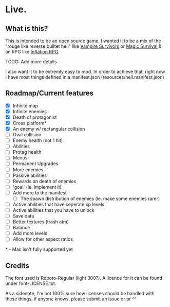 # Live.

## What is this?

This is intended to be an open source game. I wanted it to be a mix of the "rouge like reverse bulltet hell" like [Vampire Survivors](https://store.steampowered.com/app/1794680/Vampire_Survivors/) or [Magic Survival](https://play.google.com/store/apps/details?id=com.vkslrzm.Zombie) & an RPG like [Inflation RPG](https://play.google.com/store/apps/details?id=air.infurerpgkuesuto). 

TODO: Add more details

I also want it to be extremly easy to mod. In order to achieve that, right now I have most things defined in a manifest.json (resources/hell.manifest.json)

## Roadmap/Current features

- [x] Infinite map
- [x] Infinite enemies
- [x] Death of protagonist
- [x] Cross platform\*
- [x] An enemy w/ rectangular collision
- [ ] Oval collision
- [ ] Enemy health (not 1 hit)
- [ ] Abilities
- [ ] Protag health
- [ ] Menus
- [ ] Permanent Upgrades
- [ ] More enemies
- [ ] Passive abilities
- [ ] Rewards on death of enemies
- [ ] 'goal' (ie. implement it)
- [ ] Add more to the manifest
    - [ ] The spawn distribution of enemies (ie. make some enemies rarer)
- [ ] Active abilities that have seperate xp levels
- [ ] Active abilities that you have to unlock
- [ ] Save data
- [ ] Better textures (trash atm)
- [ ] Balance
- [ ] Add more levels
- [ ] Allow for other aspect ratios

\* - Mac isn't fully supported yet

## Credits

The font used is Roboto-Regular (light 300?). A licence for it can be found under font-LICENSE.txt.

As a sidenote, I'm not 100% sure how licenses should be handled with these things, if anyone knows, please submit an issue or pr ^^
